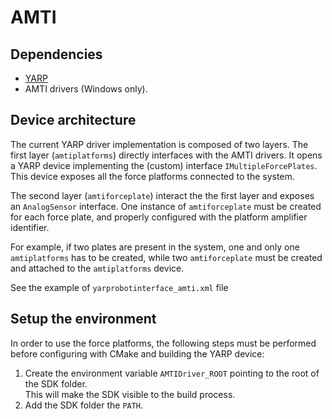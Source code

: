 # AMTI

## Dependencies

* [YARP](https://github.com/robotology/yarp)
* AMTI drivers (Windows only).

## Device architecture

The current YARP driver implementation is composed of two layers.
The first layer (`amtiplatforms`) directly interfaces with the AMTI drivers.
It opens a YARP device implementing the (custom) interface `IMultipleForcePlates`.
This device exposes all the force platforms connected to the system.

The second layer (`amtiforceplate`) interact the the first layer and exposes an `AnalogSensor` interface. 
One instance of `amtiforceplate` must be created for each force plate, and properly configured with the platform amplifier identifier.

For example, if two plates are present in the system, one and only one `amtiplatforms` has to be created, while two `amtiforceplate` must be created and attached to the `amtiplatforms` device.

See the example of `yarprobotinterface_amti.xml` file


## Setup the environment

In order to use the force platforms, the following steps must be performed before configuring with CMake and building the YARP device:

1. Create the environment variable `AMTIDriver_ROOT` pointing to the root of the SDK folder.  
  This will make the SDK visible to the build process.
2. Add the SDK folder the `PATH`.
